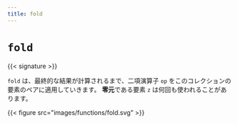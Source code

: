 ```yaml
---
title: fold
---
```


# `fold`

{{< signature >}}

`fold` は、最終的な結果が計算されるまで、二項演算子 `op` をこのコレクションの要素のペアに適用していきます。
<strong>零元</strong>である要素 `z` は何回も使われることがあります。

{{< figure src="images/functions/fold.svg" >}}
